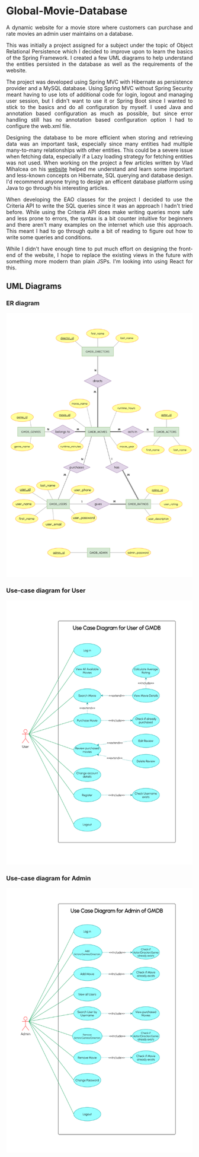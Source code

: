 # Global-Movie-Database

<p align="justify">A dynamic website for a movie store where customers can purchase and rate movies an admin user maintains on a database.</p> 

<p align="justify">This was initially a project assigned for a subject under the topic of Object Relational Persistence which I decided to improve upon to learn the basics of the Spring Framework. I created a few UML diagrams to help understand the entities persisted in the database as well as the requirements of the website.</p>

<p align="justify">The project was developed using Spring MVC with Hibernate as persistence provider and a MySQL database. Using Spring MVC without Spring Security meant having 
to use lots of additional code for login, logout and managing user session, but I didn't want to use it or Spring Boot since I wanted to stick to the basics and do all configuration by myself. I used Java and annotation based configuration as much as possible, but since error handling still has no annotation based configuration option I had to configure the web.xml file.</p>

<p align="justify">Designing the database to be more efficient when storing and retrieving data was an important task, especially since many entities had multiple many-to-many 
relationships with other entities. This could be a severe issue when fetching data, especially if a Lazy loading strategy for fetching entities was not used. When working on the project a few articles written by Vlad Mihalcea on his <a href="https://vladmihalcea.com/hibernate-multiplebagfetchexception/">website</a> helped me understand and learn some important and less-known concepts on Hibernate, SQL querying and database design. I'd recommend anyone trying to design an efficent database platform using Java to go through his interesting articles.</p>

<p align="justify">When developing the EAO classes for the project I decided to use the Criteria API to write the SQL queries since it was an approach I hadn't tried before. While
using the Criteria API does make writing queries more safe and less prone to errors, the syntax is a bit counter intuitive for beginners and there aren't many examples on the 
internet which use this approach. This meant I had to go through quite a bit of reading to figure out how to write some queries and conditions.</p>

<p align="justify">While I didn't have enough time to put much effort on designing the front-end of the website, I hope to replace the existing views in the future with something more modern than plain JSPs. I'm looking into using React for this.</p>

## UML Diagrams

### ER diagram
<img src="https://github.com/asitha-navaratne/Global-Movie-Database/blob/main/GlobalMovieDatabase/UML/gmdb-er.drawio.png" alt="ER diagram" width="650" />

### Use-case diagram for User
<img src="https://github.com/asitha-navaratne/Global-Movie-Database/blob/main/GlobalMovieDatabase/UML/gmdb-user-ucd.png" alt="Use-case diagram for User" width="650" />

### Use-case diagram for Admin
<img src="https://github.com/asitha-navaratne/Global-Movie-Database/blob/main/GlobalMovieDatabase/UML/gmdb-admin-ucd.png" alt="Use-case diagram for Admin" width="650" />
